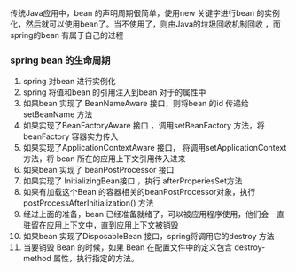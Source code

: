 传统Java应用中，bean 的声明周期很简单，使用new 关键字进行bean 的实例化，然后就可以使用bean了。当不使用了，则由Java的垃圾回收机制回收 ，而spring的bean 有属于自己的过程

### spring bean 的生命周期
1. spring 对bean 进行实例化
2. spring 将值和bean 的引用注入到bean 对于的属性中
3. 如果bean 实现了 BeanNameAware 接口，则将bean 的id 传递给setBeanName 方法
4. 如果实现了BeanFactoryAware 接口 ，调用setBeanFactory 方法，将beanFactory 容器实力传入
5. 如果实现了ApplicationContextAware 接口， 将调用setApplicationContext  方法，将 bean 所在的应用上下文引用传入进来
6. 如果bean 实现了 beanPostProcessor 接口
7. 如果实现了 InitializingBean接口  ，执行 afterProperiesSet方法
8. 如果有加载这个Bean 的容器相关的beanPostProcessor对象，执行 postProcessAfterInitialization() 方法
9. 经过上面的准备，bean 已经准备就绪了，可以被应用程序使用，他们会一直驻留在应用上下文中，直到应用上下文被销毁
10. 如果bean 实现了DisposableBean 接口，spring将调用它的destroy 方法
11. 当要销毁 Bean 的时候，如果 Bean 在配置文件中的定义包含 destroy-method 属性，执行指定的方法。